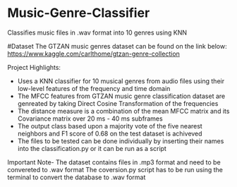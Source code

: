 # Music-Genre-Classifier
Classifies music files in .wav format into 10 genres using KNN

#Dataset
The GTZAN music genres dataset can be found on the link below:
https://www.kaggle.com/carlthome/gtzan-genre-collection

Project Highlights:
- Uses a KNN classifier for 10 musical genres from audio files using their low-level features of the frequency and time domain
- The MFCC features from GTZAN music genre classification dataset are genreated by taking Direct Cosine Transformation of the   frequencies
- The distance measure is a combination of the mean MFCC matrix and its Covariance matrix over 20 ms - 40 ms subframes
- The output class based upon a majority vote of the five nearest neighbors and F1 score of 0.68 on the test dataset is achiveved
- The files to be tested can be done individually by inserting their names into the classification.py or it can be run as a script

Important Note-
              The dataset contains files in .mp3 format and need to be convereted to .wav format
              The coversion.py script has to be run using the terminal to convert the database to .wav format
   
